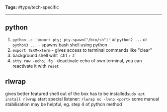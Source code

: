 **Tags:** #type/tech-specific 

---
## python
1. `python -c 'import pty; pty.spawn("/bin/sh")'` or `python2 ...` or `python3 ...` - spawns bash shell using python
2. `export TERM=xterm` - gives access to terminal commands like "clear"
3. background shell wiht `ctrl + z´
4. `stty raw -echo; fg` - deactivate echo of own terminal, you can reactivate it with `reset`

## rlwrap
gives better featured shell out of the box
has to be installed`sudo apt install rlwrap`
start special listener: `rlwrap nc -lvnp <port>`
some manual stabilisation may be helpful, eg. step 4 of python method